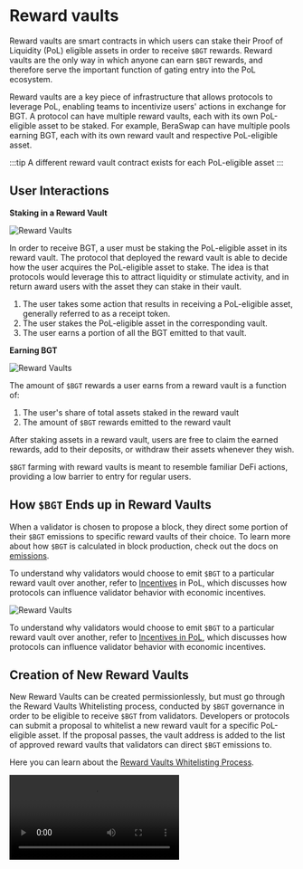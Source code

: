 # Reward vaults

Reward vaults are smart contracts in which users can stake their Proof of Liquidity (PoL) eligible assets in order to receive `$BGT` rewards. Reward vaults are the only way in which anyone can earn `$BGT` rewards, and therefore serve the important function of gating entry into the PoL ecosystem.

Reward vaults are a key piece of infrastructure that allows protocols to leverage PoL, enabling teams to incentivize users' actions in exchange for BGT. A protocol can have multiple reward vaults, each with its own PoL-eligible asset to be staked. For example, BeraSwap can have multiple pools earning BGT, each with its own reward vault and respective PoL-eligible asset.

:::tip
A different reward vault contract exists for each PoL-eligible asset
:::

## User Interactions

**Staking in a Reward Vault**

![Reward Vaults](/assets/reward-vaults.png)

In order to receive BGT, a user must be staking the PoL-eligible asset in its reward vault. The protocol that deployed the reward vault is able to decide how the user acquires the PoL-eligible asset to stake. The idea is that protocols would leverage this to attract liquidity or stimulate activity, and in return award users with the asset they can stake in their vault.

1. The user takes some action that results in receiving a PoL-eligible asset, generally referred to as a receipt token.
2. The user stakes the PoL-eligible asset in the corresponding vault.
3. The user earns a portion of all the BGT emitted to that vault.

**Earning BGT**

![Reward Vaults](/assets/reward-vault-staking.jpg)

The amount of `$BGT` rewards a user earns from a reward vault is a function of:

1. The user's share of total assets staked in the reward vault
2. The amount of `$BGT` rewards emitted to the reward vault

After staking assets in a reward vault, users are free to claim the earned rewards, add to their deposits, or withdraw their assets whenever they wish.

`$BGT` farming with reward vaults is meant to resemble familiar DeFi actions, providing a low barrier to entry for regular users.

## How `$BGT` Ends up in Reward Vaults

When a validator is chosen to propose a block, they direct some portion of their `$BGT` emissions to specific reward vaults of their choice. To learn more about how `$BGT` is calculated in block production, check out the docs on [emissions](./bgtmath.md).

To understand why validators would choose to emit `$BGT` to a particular reward vault over another, refer to [Incentives](./incentives.md) in PoL, which discusses how protocols can influence validator behavior with economic incentives.

![Reward Vaults](/assets/rewardallocation.png)

To understand why validators would choose to emit `$BGT` to a particular reward vault over another, refer to [Incentives in PoL](/learn/pol/incentives), which discusses how protocols can influence validator behavior with economic incentives.

## Creation of New Reward Vaults

New Reward Vaults can be created permissionlessly, but must go through the Reward Vaults Whitelisting process, conducted by `$BGT` governance in order to be eligible to receive `$BGT` from validators. Developers or protocols can submit a proposal to whitelist a new reward vault for a specific PoL-eligible asset. If the proposal passes, the vault address is added to the list of approved reward vaults that validators can direct `$BGT` emissions to.

Here you can learn about the [Reward Vaults Whitelisting Process](/learn/governance/rewardvault).

<video src="/assets/videos/createrewardvault.mp4" controls></video>